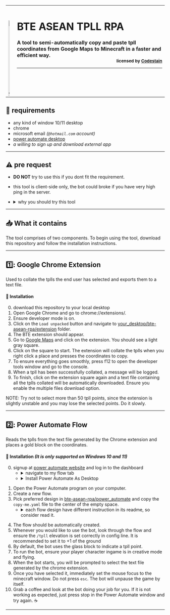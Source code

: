 <table><tbody><tr><td><b>
<h1>BTE ASEAN TPLL RPA <img src="https://raw.githubusercontent.com/ASEAN-Build-The-Earth/private/main/util/assets/logo/aseanbte_logo.gif?token=GHSAT0AAAAAABKHZHJCE2KGZVQ54F4HAM5SYPVQKSA" alt="_LOGO_" width="5%" height="5%" img align="Left"/></h1>
A tool to semi-automatically copy and paste tpll coordinates from Google Maps to Minecraft in a faster and efficient way.

<div align="Right"><sub>licensed by <a href="https://github.com/Codestian">Codestain</a><hr/>
</td></tr></tbody></table>
     
## 📑 requirements
- any kind of window 10/11 desktop
- chrome
- microsoft email *(`@hotmail.com` account)*
- [power automate desktop](https://powerautomate.microsoft.com/en-us/desktop/)
- *a willing to sign up and download external app*
---
## ⚠️ pre request
- **DO NOT** try to use this if you dont fit the requirement.
- this tool is client-side only, the bot could broke if you have very high ping in the server.
- <details><summary>why you should try this tool</summary>

     - build-the-earth manual tpll workflow for SEA country is painful and slow.
     - since its client side, you can use this tool anywhere(not just in this build team).
</details>

---
## 📥 What it contains 
The tool comprises of two components. To begin using the tool, download this repository and follow the installation instructions.

---
## :one:: Google Chrome Extension
Used to collate the tplls the end user has selected and exports them to a text file.

#### 📩 Installation

0. download this repository to your local desktop
1. Open Google Chrome and go to chrome://extensions/.
2. Ensure developer mode is on.
3. Click on the `Load unpacked` button and navigate to [your_desktop/bte-asean-rpa/extension](https://github.com/ASEAN-Build-The-Earth/bte-asean-rpa/tree/main/extension) folder.
4. The BTE extension should appear.
5. Go to [Google Maps](https://www.google.com/maps/) and click on the extension. You should see a light gray square.
6. Click on the square to start. The extension will collate the tplls when you right click a place and presses the coordinates to copy.
7. To ensure everything goes smoothly, press f12 to open the developer tools window and go to the console.
8. When a tpll has been successfully collated, a message will be logged.
9. To finish, click on the extension square again and a text file containing all the tplls collated will be automatically downloaded. Ensure you enable the multiple files download option.

NOTE: Try not to select more than 50 tpll points, since the extension is slightly unstable and you may lose the selected points. Do it slowly.

---
## :two:: Power Automate Flow

Reads the tplls from the text file generated by the Chrome extension and places a gold block on the coordinates.

#### 📩 Installation *(It is only supported on Windows 10 and 11)*

0. signup at [power automate website](https://powerautomate.microsoft.com/en-au/) and log in to the dashboard 
    - <details><summary>navigate to my flow tab</summary>

         > ![image](https://user-images.githubusercontent.com/77855014/151671546-260b8735-d972-41d9-83a1-e295a06e97d0.png)
    - <details><summary>Install Power Automate As Desktop</summary>
  
         > ![image](https://user-images.githubusercontent.com/77855014/151671572-17c9dde5-2690-4d97-ae20-60a8756e9dd3.png)
</details>
</details>

1. Open the Power Automate program on your computer. 
2. Create a new flow.
3. Pick preferred design in [bte-asean-rpa/power_automate](https://github.com/ASEAN-Build-The-Earth/bte-asean-rpa/tree/main/power_automate) and copy the `copy-me.yaml` file to the center of the empty space.    
    - <details><summary>each flow design have different instruction in its readme, so consider read it.</summary>

         > ![image](https://user-images.githubusercontent.com/77855014/151671851-b1a6285c-ad87-401e-adce-00cf7724773e.png)
</details>

4. The flow should be automatically created.
5. Whenever you would like to use the bot, look through the flow and ensure the `/tpll` elevation is set correctly in config line. It is recommended to set it to +1 of the ground 
6. By default, the bot uses the glass block to indicate a tpll point.
7. To run the bot, ensure your player character ingame is in creative mode and flying.
8. When the bot starts, you will be prompted to select the text file generated by the chrome extension.
9. Once you have selected it, immediately set the mouse focus to the minecraft window. Do not press `esc`. The bot will unpause the game by itself.
10. Grab a coffee and look at the bot doing your job for you. If it is not working as expected, just press stop in the Power Automate window and try again. ☕
---
